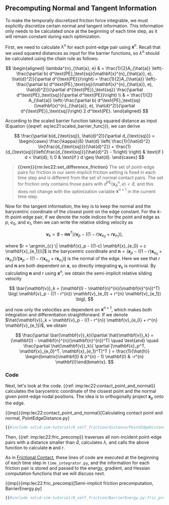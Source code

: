 ## Precomputing Normal and Tangent Information

To make the temporally discretized friction force integrable, we must explicitly discretize certain normal and tangent information. This information only needs to be calculated once at the beginning of each time step, as it will remain constant during each optimization.

First, we need to calculate $\lambda^{n}$ for each point-edge pair using $\mathbf{x}^{n}$. Recall that we used squared distances as input for the barrier functions, so $\lambda^{n}$ should be calculated using the chain rule as follows:

$$
\begin{aligned}
    \lambda^{n}_{\hat{a}, e} 
    & = \frac{1}{2}A_{\hat{a}} \left(-\frac{\partial b( d^\text{PE}_\text{sq}(\mathbf{x}^{n}_{\hat{a}}, e), \hat{d}^2)}{\partial d^{\text{PE}}}\right)
    = \frac{1}{2}A_{\hat{a}} \left(-\frac{\partial b( d^\text{PE}_\text{sq}(\mathbf{x}^{n}_{\hat{a}}, e), \hat{d}^2)}{\partial d^{\text{PE}}_\text{sq}} \frac{\partial d^\text{PE}_\text{sq}}{\partial d^\text{PE}}\right) \\
    & = \frac{1}{2} A_{\hat{a}} \left(-\frac{\partial b( d^\text{PE}_\text{sq}(\mathbf{x}^{n}_{\hat{a}}, e), \hat{d}^2)}{\partial d^{\text{PE}}_\text{sq}}\right) 2 d^\text{PE}.
\end{aligned}
$$

According to the scaled barrier function taking squared distance as input (Equation {{eqref: eq:lec21:scaled_barrier_func}}), we can derive

$$
\frac{\partial b(d_{\text{sq}}, \hat{d}^2)}{\partial d_{\text{sq}}} = 
\begin{cases}
    \frac{\kappa}{8} \hat{d} \left( \frac{1}{\hat{d}^2} \ln{\frac{d_{\text{sq}}}{\hat{d}^2}} + \frac{1}{d_{\text{sq}}}\left(\frac{d_{\text{sq}}}{\hat{d}^2} - 1\right) \right) & \text{if } d < \hat{d}; \\
    0 & \text{if } d \geq \hat{d}.
\end{cases}
$$


> **{{rem}}{rm:lec22:set_difference_friction}** The set of point-edge pairs for friction in our semi-implicit friction setting is fixed in each time step and is different from the set of normal contact pairs. The set for friction only contains those pairs with $d^\text{PE}(\mathbf{x}^{n}_{\hat{a}}, e) < \hat{d}$, and this does not change with the optimization variable $\mathbf{x}^{n+1}$ in the current time step.

Now for the tangent information, the key is to keep the normal and the barycentric coordinate of the closest point on the edge constant. For the $k$-th point-edge pair, if we denote the node indices for the point and edge as $p$, $e_0$, and $e_1$, then we can write the relative sliding velocity as

$$
\mathbf{v}_k = (\mathbf{I} - \mathbf{n}\mathbf{n}^T) \big( \mathbf{v}_p - ((1 - r) \mathbf{v}_{e_0} + r \mathbf{v}_{e_1}) \big),
$$

where $r = \argmin_{c} \| \mathbf{x}_p - ((1-c) \mathbf{x}_{e_0} + c \mathbf{x}_{e_1})\|$ is the barycentric coordinate and $\mathbf{n} = \big( \mathbf{x}_p - ((1-r) \mathbf{x}_{e_0} + r \mathbf{x}_{e_1}) \big) / \| \mathbf{x}_p - ((1-r) \mathbf{x}_{e_0} + r \mathbf{x}_{e_1})\|$ is the normal of the edge. Here we see that $r$ and $\mathbf{n}$ are both dependent on $\mathbf{x}$, so directly integrating $\mathbf{v}_k$ is nontrivial. By calculating $\mathbf{n}$ and $r$ using $\mathbf{x}^{n}$, we obtain the semi-implicit relative sliding velocity

$$
\bar{\mathbf{v}}_k = (\mathbf{I} - \mathbf{n}^{n}(\mathbf{n}^{n})^T) \big( \mathbf{v}_p - ((1 - r^{n}) \mathbf{v}_{e_0} + r^{n} \mathbf{v}_{e_1}) \big),
$$

and now only the velocities are dependent on $\mathbf{x}^{n+1}$, which makes both integration and differentiation straightforward. If we denote $\hat{\mathbf{v}}_k =  \mathbf{v}_p - ((1 - r^{n}) \mathbf{v}_{e_0} + r^{n} \mathbf{v}_{e_1})$, we obtain

$$
\frac{\partial \bar{\mathbf{v}}_k}{\partial \hat{\mathbf{v}}_k} = (\mathbf{I} - \mathbf{n}^{n}(\mathbf{n}^{n})^T) \quad \text{and} \quad 
\frac{\partial \hat{\mathbf{v}}_k}{ \partial [\mathbf{x}_p^T, \mathbf{x}_{e_0}^T, \mathbf{x}_{e_1}^T]^T } = \frac{1}{\hat{h}} \begin{bmatrix}\mathbf{I} & (r^{n} - 1) \mathbf{I} & -r^{n} \mathbf{I}\end{bmatrix}.
$$

### Code

Next, let's look at the code. {{ref: imp:lec22:contact_point_and_normal}} calculates the barycentric coordinate of the closest point and the normal given point-edge nodal positions. The idea is to orthogonally project $\mathbf{x}_p$ onto the edge.


{{imp}}{imp:lec22:contact_point_and_normal}[Calculating contact point and normal, PointEdgeDistance.py]
```python
{{#include solid-sim-tutorial/8_self_friction/distance/PointEdgeDistance.py:tangent}}
```

Then, {{ref: imp:lec22:fric_precomp}} traverses all non-incident point-edge pairs with a distance smaller than $\hat{d}$, calculates $\lambda$, and calls the above function to calculate $\mathbf{n}$ and $r$. 

As in [Frictional Contact](./lec9-friction.md), these lines of code are executed at the beginning of each time step in `time_integrator.py`, and the information for each friction pair is stored and passed to the energy, gradient, and Hessian computation functions that we will discuss next.

{{imp}}{imp:lec22:fric_precomp}[Semi-implicit friction precomputation, BarrierEnergy.py]
```python
{{#include solid-sim-tutorial/8_self_friction/BarrierEnergy.py:fric_precomp}}
```
